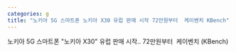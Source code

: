 ```yaml
---
categories: g
title: "노키아 5G 스마트폰 노키아 X30 유럽 판매 시작 72만원부터  케이벤치 KBench"
---
```

노키아 5G 스마트폰 "노키아 X30" 유럽 판매 시작.. 72만원부터&nbsp;&nbsp;케이벤치 (KBench)